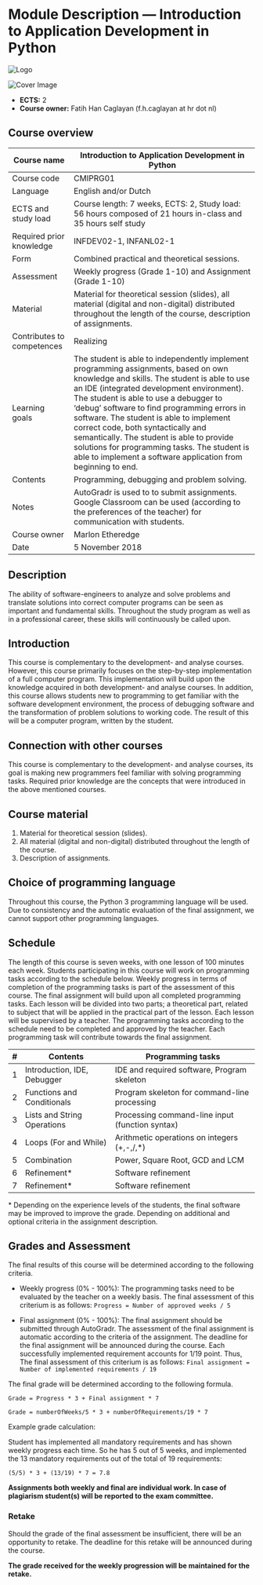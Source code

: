 Module Description — Introduction to Application Development in Python
=============================================================

![Logo](https://github.com/hogeschool/Keuzevak-IADIP/raw/master/docs/img/logo.png)

![Cover Image](https://github.com/hogeschool/Keuzevak-IADIP/raw/master/docs/img/cover.jpg)

- **ECTS:** 2
- **Course owner:** Fatih Han Caglayan (f.h.caglayan at hr dot nl)

Course overview
---------------

| Course name                | Introduction to Application Development in Python                                                                                                                                                                                                                                                                                                                                                                                                                                                                                                   |
|----------------------------|-------------------------------------------------------------------------------------------------------------------------------------------------------------------------------------------------------------------------------------------------------------------------------------------------------------------------------------------------------------------------------------------------------------------------------------------------------------------------------------------------------------------------|
| Course code                | CMIPRG01                                                                                                                                                                                                                                                                                                                                                                                                                                                                                                                    |
| Language                   | English and/or Dutch                                                                                                                                                                                                                                                                                                                                                                                                                                                                                                    |
| ECTS and study load        | Course length: 7 weeks, ECTS: 2, Study load: 56 hours composed of 21 hours in-class and 35 hours self study                                                                                                                                                                                                                                                                                                                                                                                                             |
| Required prior knowledge   | INFDEV02-1, INFANL02-1                                                                                                                                                                                                                                                                                                                                                                                                                                                                                                  |
| Form                       | Combined practical and theoretical sessions.                                                                                                                                                                                                                                                                                                                                                                                                                                                                            |
| Assessment                 | Weekly progress (Grade 1-10) and Assignment (Grade 1-10)                                                                                                                                                                                                                                                                                                                                                                                                                                                                |
| Material                   | Material for theoretical session (slides), all material (digital and non-digital) distributed throughout the length of the course, description of assignments.                                                                                                                                                                                                                                                                                                                                                          |
| Contributes to competences | Realizing                                                                                                                                                                                                                                                                                                                                                                                                                                                                                                               |
| Learning goals             | The student is able to independently implement programming assignments, based on own knowledge and skills. The student is able to use an IDE (integrated development environment). The student is able to use a debugger to ‘debug’ software to find programming errors in software. The student is able to implement correct code, both syntactically and semantically. The student is able to provide solutions for programming tasks. The student is able to implement a software application from beginning to end. |
| Contents                   | Programming, debugging and problem solving.                                                                                                                                                                                                                                                                                                                                                                                                                                                                             |
| Notes                      | AutoGradr is used to to submit assignments. Google Classroom can be used (according to the preferences of the teacher) for communication with students.                                                                                                                                                                                                                                                                                                                                                                |
| Course owner               | Marlon Etheredge                                                                                                                                                                                                                                                                                                                                                                                                                                                                                                        |
| Date                       | 5 November 2018                                                                                                                                                                                                                                                                                                                                                                                                                                                                                                       |

Description
-----------

The ability of software-engineers to analyze and solve problems and translate
solutions into correct computer programs can be seen as important and
fundamental skills. Throughout the study program as well as in a professional
career, these skills will continuously be called upon.

Introduction
------------

This course is complementary to the development- and analyse courses. However,
this course primarily focuses on the step-by-step implementation of a full
computer program. This implementation will build upon the knowledge acquired in
both development- and analyse courses. In addition, this course allows students
new to programming to get familiar with the software development environment,
the process of debugging software and the transformation of problem solutions to
working code. The result of this will be a computer program, written by the
student.

Connection with other courses
-----------------------------

This course is complementary to the development- and analyse courses, its goal
is making new programmers feel familiar with solving programming tasks. Required
prior knowledge are the concepts that were introduced in the above mentioned
courses.

Course material
---------------

1. Material for theoretical session (slides).
2. All material (digital and non-digital) distributed throughout the length of
    the course.
3. Description of assignments.

Choice of programming language
------------------------------

Throughout this course, the Python 3 programming language will be used. Due to
consistency and the automatic evaluation of the final assignment, we cannot
support other programming languages.

Schedule
--------

The length of this course is seven weeks, with one lesson of 100 minutes each
week. Students participating in this course will work on programming tasks
according to the schedule below. Weekly progress in terms of completion of the
programming tasks is part of the assessment of this course. The final assignment
will build upon all completed programming tasks. Each lesson will be divided
into two parts; a theoretical part, related to subject that will be applied in
the practical part of the lesson. Each lesson will be supervised by a teacher.
The programming tasks according to the schedule need to be completed and
approved by the teacher. Each programming task will contribute towards the final
assignment.

| \# | Contents                    | Programming tasks                               |
|----|-----------------------------|-------------------------------------------------|
| 1  | Introduction, IDE, Debugger | IDE and required software, Program skeleton     |
| 2  | Functions and Conditionals  | Program skeleton for command-line processing    |
| 3  | Lists and String Operations | Processing command-line input (function syntax) |
| 4  | Loops (For and While)       | Arithmetic operations on integers (+,-,/,\*)    |
| 5  | Combination                 | Power, Square Root, GCD and LCM                 |
| 6  | Refinement\*                | Software refinement                             |
| 7  | Refinement\*                | Software refinement                             |

\* Depending on the experience levels of the students, the final software may be
improved to improve the grade. Depending on additional and optional criteria in
the assignment description.

Grades and Assessment
----------

The final results of this course will be determined according to the following
criteria.

-   Weekly progress (0% - 100%): The programming tasks need to be evaluated by
    the teacher on a weekly basis. The final assessment of this criterium is as
    follows: `Progress = Number of approved weeks / 5`

-   Final assignment (0% - 100%): The final assignment should be submitted through
    AutoGradr. The assessment of the final assignment is automatic according to
    the criteria of the assignment. The deadline for the final assignment will
    be announced during the course. Each successfully implemented requirement
    accounts for 1/19 point. Thus, The final assessment of this criterium is as
    follows: `Final assignment = Number of implemented requirements / 19`

The final grade will be determined according to the following formula.

`Grade = Progress * 3 + Final assignment * 7`

`Grade = numberOfWeeks/5 * 3 + numberOfRequirements/19 * 7`

Example grade calculation:

Student has implemented all mandatory requirements and has shown weekly progress each time. So he has 5 out of 5 weeks, and implemented the 13 mandatory requirements out of the total of 19 requirements:

`(5/5) * 3 + (13/19) * 7 = 7.8`

__Assignments both weekly and final are individual work. In case of plagiarism student(s) will be reported to the exam committee.__

### Retake

Should the grade of the final assessment be insufficient, there will be an
opportunity to retake. The deadline for this retake will be announced during the
course.

__The grade received for the weekly progression will be maintained for the retake.__
